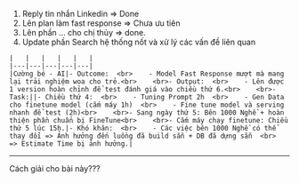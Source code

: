 1. Reply tin nhắn Linkedin => Done 
2. Lên plan làm fast response => Chưa ưu tiên 
3. Lên phần ... cho chị thủy => done. 
4. Update phần Search hệ thống nốt và xử lý các vấn đề liên quan 


```
|   |   |   |   |   |
|---|---|---|---|---|
|Cường bé - AI|- Outcome:  <br>    - Model Fast Response mượt mà mang lại trải nghiệm woa cho trẻ.<br>    <br>- Output:  <br>    - Lên được 1 version hoàn chỉnh để test đánh giá vào chiều thứ 6.<br>    <br>- Task:||- Chiều thứ 4:  <br>    - Tuning Prompt 2h  <br>    - Gen Data cho finetune model (cắm máy 1h)  <br>    - Fine tune model và serving nhanh để test (2h)<br>    <br>- Sang ngày thứ 5: Bên 1000 Nghề + hoàn thiện phần chuẩn bị FineTune<br>    <br>- Cắm máy chạy finetune: Chiều thứ 5 lúc 15h.|- Khó khăn:  <br>    - Các việc bên 1000 Nghề có thể thay đổi => Ảnh hưởng đến luồng đã build sẵn + DB đã dựng sẵn  <br>    => Estimate Time bị ảnh hưởng.|
```

---

Cách giải cho bài này??? 